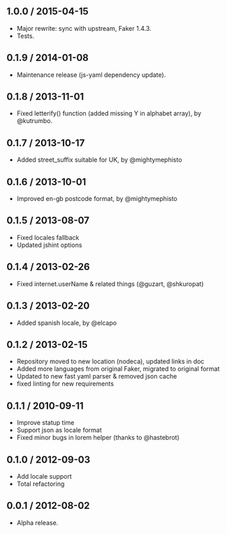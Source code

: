1.0.0 / 2015-04-15
------------------

- Major rewrite: sync with upstream, Faker 1.4.3.
- Tests.


0.1.9 / 2014-01-08
------------------

- Maintenance release (js-yaml dependency update).


0.1.8 / 2013-11-01
------------------

- Fixed letterify() function (added missing Y in alphabet array), by @kutrumbo.


0.1.7 / 2013-10-17
------------------

- Added street_suffix suitable for UK, by @mightymephisto


0.1.6 / 2013-10-01
------------------

- Improved en-gb postcode format, by @mightymephisto


0.1.5 / 2013-08-07
------------------

- Fixed locales fallback
- Updated jshint options


0.1.4 / 2013-02-26
------------------

- Fixed internet.userName & related things (@guzart, @shkuropat)


0.1.3 / 2013-02-20
------------------

- Added spanish locale, by @elcapo


0.1.2 / 2013-02-15
------------------

- Repository moved to new location (nodeca), updated links in doc
- Added more languages from original Faker, migrated to original format
- Updated to new fast yaml parser & removed json cache
- fixed linting for new requirements


0.1.1 / 2010-09-11
------------------

- Improve statup time
- Support json as locale format
- Fixed minor bugs in lorem helper (thanks to @hastebrot)


0.1.0 / 2012-09-03
------------------

- Add locale support
- Total refactoring


0.0.1 / 2012-08-02
------------------

- Alpha release.
